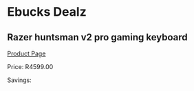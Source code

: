 
# Ebucks Dealz
## Razer huntsman v2 pro gaming keyboard
[Product Page](https://www.ebucks.com/web/shop/productSelected.do?prodId=1199872902&catId=365757697)

Price: R4599.00

Savings: 


	